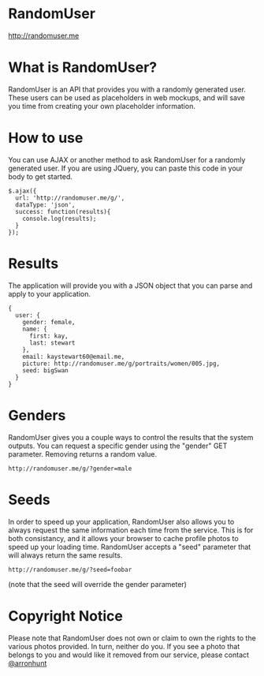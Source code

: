RandomUser
==========

http://randomuser.me

# What is RandomUser?
RandomUser is an API that provides you with a randomly generated user. These users can be used as placeholders in web mockups, and will save you time from creating your own placeholder information.

# How to use
You can use AJAX or another method to ask RandomUser for a randomly generated user. If you are using JQuery, you can paste this code in your body to get started.

    $.ajax({
      url: 'http://randomuser.me/g/',
      dataType: 'json',
      success: function(results){
        console.log(results);
      }
    });
    
# Results
The application will provide you with a JSON object that you can parse and apply to your application.

    {
      user: {
        gender: female,
        name: {
          first: kay,
          last: stewart
        },
        email: kaystewart60@email.me,
        picture: http://randomuser.me/g/portraits/women/005.jpg,
        seed: bigSwan
      }
    }
    
# Genders
RandomUser gives you a couple ways to control the results that the system outputs. You can request a specific gender using the "gender" GET parameter. Removing returns a random value.

    http://randomuser.me/g/?gender=male
    
# Seeds
In order to speed up your application, RandomUser also allows you to always request the same information each time from the service. This is for both consistancy, and it allows your browser to cache profile photos to speed up your loading time. RandomUser accepts a "seed" parameter that will always return the same results.

    http://randomuser.me/g/?seed=foobar
(note that the seed will override the gender parameter)

# Copyright Notice

Please note that RandomUser does not own or claim to own the rights to the various photos provided. In turn, neither do you. If you see a photo that belongs to you and would like it removed from our service, please contact [@arronhunt](https://github.com/arronhunt)
